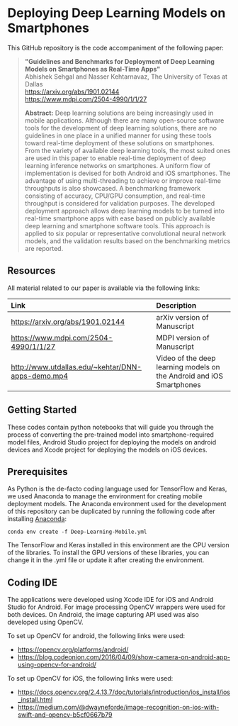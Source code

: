# Deploying Deep Learning Models on Smartphones

This GitHub repository is the code accompaniment of the following paper:
> **"Guidelines and Benchmarks for Deployment of Deep Learning Models on Smartphones as Real-Time Apps"**<br>
> Abhishek Sehgal and Nasser Kehtarnavaz, The University of Texas at Dallas<br>
> https://arxiv.org/abs/1901.02144<br>
> https://www.mdpi.com/2504-4990/1/1/27<br>
>
> **Abstract:** Deep learning solutions are being increasingly used in mobile applications. Although there are many open-source software tools for the development of deep learning solutions, there are no guidelines in one place in a unified manner for using these tools toward real-time deployment of these solutions on smartphones. From the variety of available deep learning tools, the most suited ones are used in this paper to enable real-time deployment of deep learning inference networks on smartphones. A uniform flow of implementation is devised for both Android and iOS smartphones. The advantage of using multi-threading to achieve or improve real-time throughputs is also showcased. A benchmarking framework consisting of accuracy, CPU/GPU consumption, and real-time throughput is considered for validation purposes. The developed deployment approach allows deep learning models to be turned into real-time smartphone apps with ease based on publicly available deep learning and smartphone software tools. This approach is applied to six popular or representative convolutional neural network models, and the validation results based on the benchmarking metrics are reported.

## Resources
All material related to our paper is available via the following links:

|**Link**|Description
|:-------|:----------
|https://arxiv.org/abs/1901.02144| arXiv version of Manuscript
|https://www.mdpi.com/2504-4990/1/1/27| MDPI version of Manuscript
|http://www.utdallas.edu/~kehtar/DNN-apps-demo.mp4| Video of the deep learning models on the Android and iOS Smartphones

## Getting Started
These codes contain python notebooks that will guide you through the process of converting the pre-trained model into smartphone-required model files, Android Studio project for deploying the models on android devices and Xcode project for deploying the models on iOS devices.

## Prerequisites

As Python is the de-facto coding language used for TensorFlow and Keras, we used Anaconda to manage the environment for creating mobile deployment models. The Anaconda environment used for the development of this repository can be duplicated by running the following code after installing [Anaconda](https://www.anaconda.com/distribution/):
```
conda env create -f Deep-Learning-Mobile.yml
```
The TensorFlow and Keras installed in this environment are the CPU version of the libraries. To install the GPU versions of these libraries, you can change it in the .yml file or update it after creating the environment.

## Coding IDE

The applications were developed using Xcode IDE for iOS and Android Studio for Android. For image processing OpenCV wrappers were used for both devices. On Android, the image capturing API used was also developed using OpenCV.

To set up OpenCV for android, the following links were used:

- https://opencv.org/platforms/android/
- https://blog.codeonion.com/2016/04/09/show-camera-on-android-app-using-opencv-for-android/

To set up OpenCV for iOS, the following links were used:
- https://docs.opencv.org/2.4.13.7/doc/tutorials/introduction/ios_install/ios_install.html
- https://medium.com/@dwayneforde/image-recognition-on-ios-with-swift-and-opencv-b5cf0667b79

